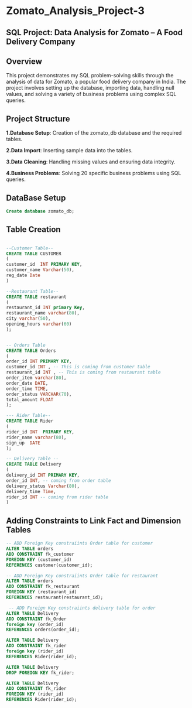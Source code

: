 # Zomato_Analysis_Project-3

## SQL Project: Data Analysis for Zomato – A Food Delivery Company
## Overview
This project demonstrates my SQL problem-solving skills through the analysis of data for Zomato, a popular food delivery company in India. 
The project involves setting up the database, importing data, handling null values, and solving a variety of business problems using complex SQL queries.
## Project Structure
**1.Database Setup**: Creation of the zomato_db database and the required tables.

**2.Data Import**: Inserting sample data into the tables.

**3.Data Cleaning**: Handling missing values and ensuring data integrity.

**4.Business Problems**: Solving 20 specific business problems using SQL queries.
## DataBase Setup
```sql
Create database zomato_db;
```
## Table Creation
```sql

--Customer Table--
CREATE TABLE CUSTOMER
(
customer_id  INT PRIMARY KEY,
customer_name Varchar(50),
reg_date Date
)

--Restaurant Table--
CREATE TABLE restaurant
(
restaurant_id INT primary Key,
restaurant_name varchar(80),
city varchar(50),
opening_hours varchar(60)
);


-- Orders Table
CREATE TABLE Orders
(
order_id INT PRIMARY KEY,
customer_id INT , -- This is coming from customer table
restaurant_id INT , -- This is coming from restaurant table
order_item varchar(80),
order_date DATE,
order_time TIME,
order_status VARCHAR(70),
total_amount FLOAT
);

--- Rider Table--
CREATE TABLE Rider
(
rider_id INT  PRIMARY KEY,
rider_name varchar(80),
sign_up  DATE
);

-- Delivery Table --
CREATE TABLE Delivery
(
delivery_id INT PRIMARY KEY,
order_id INT, -- coming from order table
delivery_status Varchar(80),
delivery_time Time,
rider_id INT -- coming from rider table
)
```

## Adding Constraints to Link Fact and Dimension Tables
```sql
-- ADD Foreign Key constraiints Order table for customer
ALTER TABLE orders
ADD CONSTRAINT fk_customer
FOREIGN KEY (customer_id)
REFERENCES customer(customer_id);

-- ADD Foreign Key constraiints Order table for restaurant
ALTER TABLE orders
ADD CONSTRAINT fk_restaurant
FOREIGN KEY (restaurant_id)
REFERENCES restaurant(restaurant_id);

 -- ADD Foreign Key constraiints delivery table for order
ALTER TABLE Delivery
ADD CONSTRAINT fk_Order
foreign key (order_id)
REFERENCES orders(order_id);

ALTER TABLE Delivery
ADD CONSTRAINT fk_rider
foreign key (rider_id)
REFERENCES Rider(rider_id);

ALTER TABLE Delivery
DROP FOREIGN KEY fk_rider;

ALTER TABLE Delivery
ADD CONSTRAINT fk_rider
FOREIGN KEY (rider_id)
REFERENCES Rider(rider_id);
```

